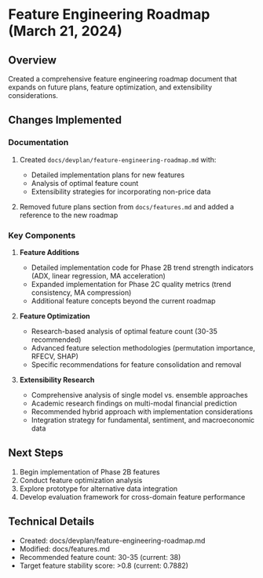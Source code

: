 # Feature Engineering Roadmap (March 21, 2024)

## Overview
Created a comprehensive feature engineering roadmap document that expands on future plans, feature optimization, and extensibility considerations.

## Changes Implemented

### Documentation
1. Created `docs/devplan/feature-engineering-roadmap.md` with:
   - Detailed implementation plans for new features
   - Analysis of optimal feature count
   - Extensibility strategies for incorporating non-price data

2. Removed future plans section from `docs/features.md` and added a reference to the new roadmap

### Key Components

1. **Feature Additions**
   - Detailed implementation code for Phase 2B trend strength indicators (ADX, linear regression, MA acceleration)
   - Expanded implementation for Phase 2C quality metrics (trend consistency, MA compression)
   - Additional feature concepts beyond the current roadmap

2. **Feature Optimization**
   - Research-based analysis of optimal feature count (30-35 recommended)
   - Advanced feature selection methodologies (permutation importance, RFECV, SHAP)
   - Specific recommendations for feature consolidation and removal

3. **Extensibility Research**
   - Comprehensive analysis of single model vs. ensemble approaches
   - Academic research findings on multi-modal financial prediction
   - Recommended hybrid approach with implementation considerations
   - Integration strategy for fundamental, sentiment, and macroeconomic data

## Next Steps
1. Begin implementation of Phase 2B features
2. Conduct feature optimization analysis
3. Explore prototype for alternative data integration
4. Develop evaluation framework for cross-domain feature performance

## Technical Details
- Created: docs/devplan/feature-engineering-roadmap.md
- Modified: docs/features.md
- Recommended feature count: 30-35 (current: 38)
- Target feature stability score: >0.8 (current: 0.7882) 